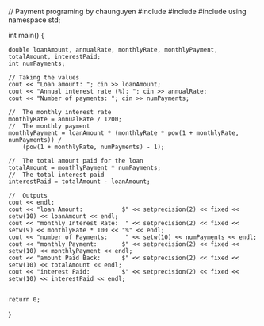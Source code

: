 // Payment programing by chaunguyen 
#include <iostream>
#include<iomanip>
#include <cmath>
using namespace std;

int main()
{

    
    double loanAmount, annualRate, monthlyRate, monthlyPayment, totalAmount, interestPaid;
    int numPayments;

    // Taking the values 
    cout << "Loan amount: "; cin >> loanAmount;
    cout << "Annual interest rate (%): "; cin >> annualRate;
    cout << "Number of payments: "; cin >> numPayments;

    //  The monthly interest rate
    monthlyRate = annualRate / 1200;
    //  The monthly payment
    monthlyPayment = loanAmount * (monthlyRate * pow(1 + monthlyRate, numPayments)) /
        (pow(1 + monthlyRate, numPayments) - 1);

    //  The total amount paid for the loan
    totalAmount = monthlyPayment * numPayments;
    //  The total interest paid 
    interestPaid = totalAmount - loanAmount;

    //  Outputs
    cout << endl;
    cout << "loan Amount:           $" << setprecision(2) << fixed << setw(10) << loanAmount << endl;
    cout << "monthly Interest Rate:  " << setprecision(2) << fixed << setw(9) << monthlyRate * 100 << "%" << endl;
    cout << "number of Payments:     " << setw(10) << numPayments << endl;
    cout << "monthly Payment:       $" << setprecision(2) << fixed << setw(10) << monthlyPayment << endl;
    cout << "amount Paid Back:      $" << setprecision(2) << fixed << setw(10) << totalAmount << endl;
    cout << "interest Paid:         $" << setprecision(2) << fixed << setw(10) << interestPaid << endl;


    return 0;
}
